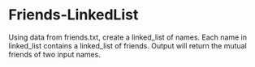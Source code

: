 # Friends-LinkedList

Using data from friends.txt, create a linked_list of names. 
Each name in linked_list contains a linked_list of friends. 
Output will return the mutual friends of two input names.
